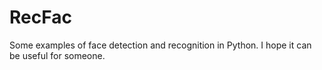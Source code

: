 # RecFac

Some examples of face detection and recognition in Python.
I hope it can be useful for someone.
